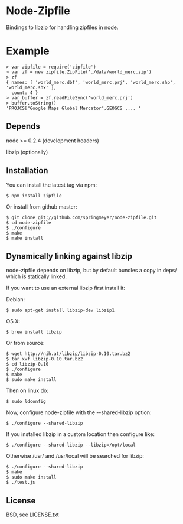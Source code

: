 
# Node-Zipfile
      
  Bindings to [libzip](http://nih.at/libzip/libzip.html) for handling zipfiles in [node](http://nodejs.org).


# Example

    > var zipfile = require('zipfile')
    > var zf = new zipfile.ZipFile('./data/world_merc.zip')
    > zf
    { names: [ 'world_merc.dbf', 'world_merc.prj', 'world_merc.shp', 'world_merc.shx' ],
      count: 4 }
    > var buffer = zf.readFileSync('world_merc.prj')
    > buffer.toString()
    'PROJCS["Google Maps Global Mercator",GEOGCS .... '


## Depends

  node >= 0.2.4 (development headers)
  
  libzip (optionally)


## Installation

  You can install the latest tag via npm:
  
    $ npm install zipfile
  
  Or install from github master:
  
    $ git clone git://github.com/springmeyer/node-zipfile.git
    $ cd node-zipfile
    $ ./configure
    $ make
    $ make install


## Dynamically linking against libzip

  node-zipfile depends on libzip, but by default
  bundles a copy in deps/ which is statically linked.
  
  If you want to use an external libzip first install it:
  
  Debian:
  
    $ sudo apt-get install libzip-dev libzip1
  
  OS X:
    
    $ brew install libzip
  
  Or from source:

    $ wget http://nih.at/libzip/libzip-0.10.tar.bz2
    $ tar xvf libzip-0.10.tar.bz2
    $ cd libzip-0.10
    $ ./configure
    $ make
    $ sudo make install
  
  Then on linux do:
  
    $ sudo ldconfig

  Now, configure node-zipfile with the --shared-libzip option:
   
    $ ./configure --shared-libzip
  
  If you installed libzip in a custom location then configure like:
    
    $ ./configure --shared-libzip --libzip=/opt/local

  Otherwise /usr/ and /usr/local will be searched for libzip:

    $ ./configure --shared-libzip
    $ make
    $ sudo make install
    $ ./test.js


## License

  BSD, see LICENSE.txt